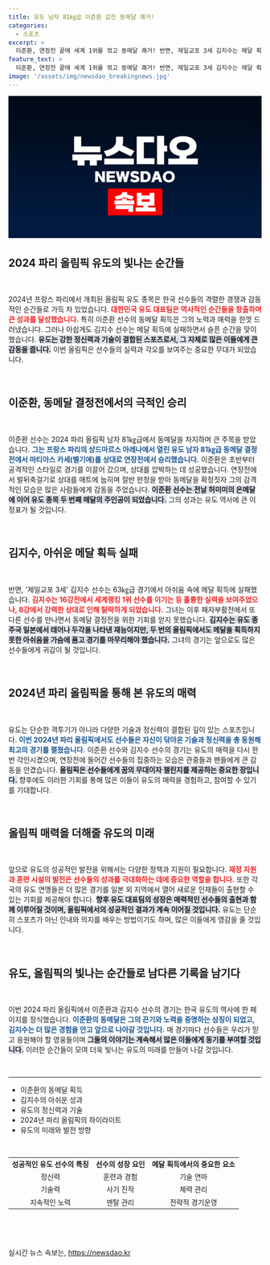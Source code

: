 ```yaml
---
title: 유도 남자 81㎏급 이준환 값진 동메달 쾌거!
categories:
  - 스포츠
excerpt: >
  이준환, 연장전 끝에 세계 1위를 꺾고 동메달 쾌거! 반면, 제일교포 3세 김지수는 메달 획득 실패로 눈물… 2024 파리 올림픽 유도의 명운이 엇갈린 순간을 놓치지 마세요!
feature_text: >
  이준환, 연장전 끝에 세계 1위를 꺾고 동메달 쾌거! 반면, 제일교포 3세 김지수는 메달 획득 실패로 눈물… 2024 파리 올림픽 유도의 명운이 엇갈린 순간을 놓치지 마세요!
image: '/assets/img/newsdao_breakingnews.jpg'
---
```


<p><img src="/assets/img/newsdao_breakingnews.jpg" alt="implanttips 속보" /></p>

<h2 data-ke-size="size26">2024 파리 올림픽 유도의 빛나는 순간들</h2>

<p data-ke-size="size16">&nbsp;</p>

<p data-ke-size="size16">2024년 프랑스 파리에서 개최된 올림픽 유도 종목은 한국 선수들의 격렬한 경쟁과 감동적인 순간들로 가득 차 있었습니다. <b><span style="color: #ee2323;">대한민국 유도 대표팀은 역사적인 순간들을 창출하며 큰 성과를 달성했습니다.</span></b> 특히 이준환 선수의 동메달 획득은 그의 노력과 매력을 한껏 드러냈습니다. 그러나 아쉽게도 김지수 선수는 메달 획득에 실패하면서 슬픈 순간을 맞이했습니다. <b><span style="background-color: #21538527;">유도는 강한 정신력과 기술이 결합된 스포츠로서, 그 자체로 많은 이들에게 큰 감동을 줍니다.</span></b> 이번 올림픽은 선수들의 실력과 각오를 보여주는 중요한 무대가 되었습니다.</p>

<p data-ke-size="size16">&nbsp;</p>

<h2 data-ke-size="size26">이준환, 동메달 결정전에서의 극적인 승리</h2>

<p data-ke-size="size16">&nbsp;</p>

<p data-ke-size="size16">이준환 선수는 2024 파리 올림픽 남자 81㎏급에서 동메달을 차지하며 큰 주목을 받았습니다. <b><span style="color: #1a5490;">그는 프랑스 파리의 샹드마르스 아레나에서 열린 유도 남자 81㎏급 동메달 결정전에서 마티아스 카세(벨기에)를 상대로 연장전에서 승리했습니다.</span></b> 이준환은 초반부터 공격적인 스타일로 경기를 이끌어 갔으며, 상대를 압박하는 데 성공했습니다. 연장전에서 발뒤축걸기로 상대를 매트에 눕히며 절반 판정을 받아 동메달을 확정짓자 그의 감격적인 모습은 많은 사람들에게 감동을 주었습니다. <b><span style="background-color: #21538527;">이준환 선수는 전날 허미미의 은메달에 이어 유도 종목 두 번째 메달의 주인공이 되었습니다.</span></b> 그의 성과는 유도 역사에 큰 이정표가 될 것입니다.</p>

<p data-ke-size="size16">&nbsp;</p>

<h2 data-ke-size="size26">김지수, 아쉬운 메달 획득 실패</h2>

<p data-ke-size="size16">&nbsp;</p>

<p data-ke-size="size16">반면, '제일교포 3세' 김지수 선수는 63㎏급 경기에서 아쉬움 속에 메달 획득에 실패했습니다. <b><span style="color: #ee2323;">김지수는 16강전에서 세계랭킹 1위 선수를 이기는 등 훌륭한 실력을 보여주었으나, 8강에서 강력한 상대로 인해 탈락하게 되었습니다.</span></b> 그녀는 이후 패자부활전에서 또 다른 선수를 만나면서 동메달 결정전을 위한 기회를 얻지 못했습니다. <b><span style="background-color: #21538527;">김지수는 유도 종주국 일본에서 태어나 두각을 나타낸 재능이지만, 두 번의 올림픽에서도 메달을 획득하지 못한 아쉬움을 가슴에 품고 경기를 마무리해야 했습니다.</span></b> 그녀의 경기는 앞으로도 많은 선수들에게 귀감이 될 것입니다.</p>

<p data-ke-size="size16">&nbsp;</p>

<h2 data-ke-size="size26">2024년 파리 올림픽을 통해 본 유도의 매력</h2>

<p data-ke-size="size16">&nbsp;</p>

<p data-ke-size="size16">유도는 단순한 격투기가 아니라 다양한 기술과 정신력이 결합된 깊이 있는 스포츠입니다. <b><span style="color: #1a5490;">이번 2024년 파리 올림픽에서도 선수들은 자신이 닦아온 기술과 정신력을 총 동원해 최고의 경기를 펼쳤습니다.</span></b> 이준환 선수와 김지수 선수의 경기는 유도의 매력을 다시 한번 각인시켰으며, 연장전에 들어간 선수들의 집중하는 모습은 관중들과 팬들에게 큰 감동을 안겼습니다. <b><span style="background-color: #21538527;">올림픽은 선수들에게 꿈의 무대이자 챌린지를 제공하는 중요한 장입니다.</span></b> 향후에도 이러한 기회를 통해 많은 이들이 유도의 매력을 경험하고, 참여할 수 있기를 기대합니다.</p>

<p data-ke-size="size16">&nbsp;</p>

<h2 data-ke-size="size26">올림픽 매력을 더해줄 유도의 미래</h2>

<p data-ke-size="size16">&nbsp;</p>

<p data-ke-size="size16">앞으로 유도의 성공적인 발전을 위해서는 다양한 정책과 지원이 필요합니다. <b><span style="color: #ee2323;">재정 지원과 훈련 시설의 발전은 선수들의 성과를 극대화하는 데에 중요한 역할을 합니다.</span></b> 또한 각국의 유도 연맹들은 더 많은 경기를 일본 외 지역에서 열어 새로운 인재들이 출현할 수 있는 기회를 제공해야 합니다. <b><span style="background-color: #21538527;">향후 유도 대표팀의 성장은 매력적인 선수들의 출현과 함께 이루어질 것이며, 올림픽에서의 성공적인 결과가 계속 이어질 것입니다.</span></b> 유도는 단순히 스포츠가 아닌 인내와 의지를 배우는 방법이기도 하며, 많은 이들에게 영감을 줄 것입니다.</p>

<p data-ke-size="size16">&nbsp;</p>

<h2 data-ke-size="size26">유도, 올림픽의 빛나는 순간들로 남다른 기록을 남기다</h2>

<p data-ke-size="size16">&nbsp;</p>

<p data-ke-size="size16">이번 2024 파리 올림픽에서 이준환과 김지수 선수의 경기는 한국 유도의 역사에 한 페이지를 장식했습니다. <b><span style="color: #1a5490;">이준환의 동메달은 그의 끈기와 노력을 증명하는 상징이 되었고, 김지수는 더 많은 경험을 안고 앞으로 나아갈 것입니다.</span></b> 매 경기마다 선수들은 우리가 믿고 응원해야 할 영웅들이며 <b><span style="background-color: #21538527;">그들의 이야기는 계속해서 많은 이들에게 동기를 부여할 것입니다.</span></b> 이러한 순간들이 모여 더욱 빛나는 유도의 미래를 만들어 나갈 것입니다.</p>

<p data-ke-size="size16">&nbsp;</p>

<hr />

<ul>
<li>이준환의 동메달 획득</li>
<li>김지수의 아쉬운 성과</li>
<li>유도의 정신력과 기술</li>
<li>2024년 파리 올림픽의 하이라이트</li>
<li>유도의 미래와 발전 방향</li>
</ul>

<p data-ke-size="size16">&nbsp;</p>

<table style="width: 100%">
<tr>
<td style="text-align: center; height: 17px;"><b>성공적인 유도 선수의 특징</b></td>
<td style="text-align: center; height: 17px;"><b>선수의 성장 요인</b></td>
<td style="text-align: center; height: 17px;"><b>메달 획득에서의 중요한 요소</b></td>
</tr>
<tr>
<td style="text-align: center; height: 17px;">정신력</td>
<td style="text-align: center; height: 17px;">훈련과 경험</td>
<td style="text-align: center; height: 17px;">기술 연마</td>
</tr>
<tr>
<td style="text-align: center; height: 17px;">기술력</td>
<td style="text-align: center; height: 17px;">사기 진작</td>
<td style="text-align: center; height: 17px;">체력 관리</td>
</tr>
<tr>
<td style="text-align: center; height: 17px;">지속적인 노력</td>
<td style="text-align: center; height: 17px;">멘탈 관리</td>
<td style="text-align: center; height: 17px;">전략적 경기운영</td>
</tr>
</table>

<p data-ke-size="size16">&nbsp;</p>

<p data-ke-size="size16">&nbsp;</p>
실시간 뉴스 속보는, <a href="https://newsdao.kr" rel="dofollow">https://newsdao.kr</a>


